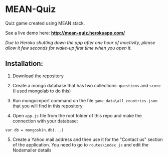 # MEAN-Quiz
Quiz game created using MEAN stack. 

See a live demo here: **http://mean-quiz.herokuapp.com/**

*Due to Heroku shutting down the app after one hour of inactivity, please allow it few seconds for wake-up first time when you open it.*

## Installation:

1. Download the repository

2. Create a mongo database that has two collections: `questions` and `score` (I used mongolab to do this)

3. Run mongoimport command on the file `game_data\all_countries.json` that you will find in this repository

4. Open `app.js` file from the root folder of this repo and make the connection with your database: 

  `var db = mongoskin.db(...)`

5. Create a Yahoo mail address and then use it for the "Contact us" section of the application. You need to go to `routes\index.js` and edit the Nodemailer details
